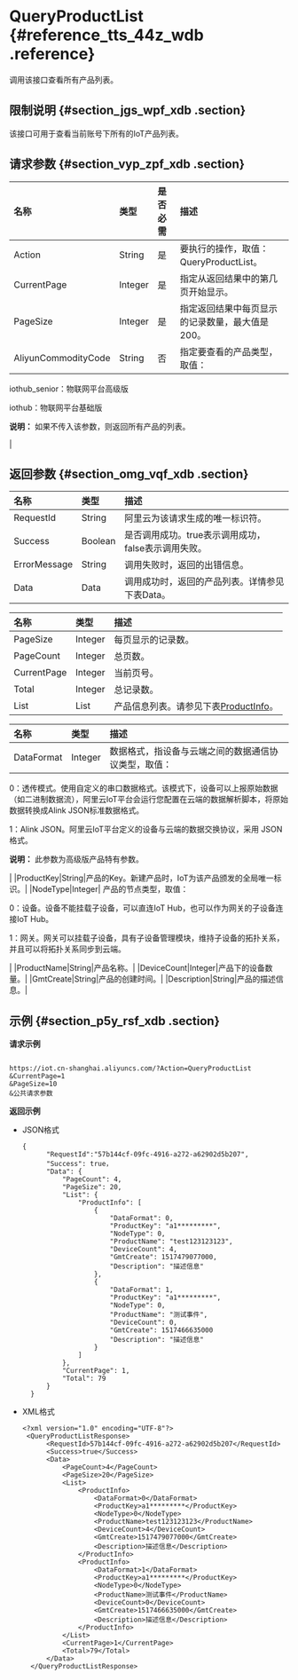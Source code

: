 # QueryProductList {#reference_tts_44z_wdb .reference}

调用该接口查看所有产品列表。

## 限制说明 {#section_jgs_wpf_xdb .section}

该接口可用于查看当前账号下所有的IoT产品列表。

## 请求参数 {#section_vyp_zpf_xdb .section}

|名称|类型|是否必需|描述|
|:-|:-|:---|:-|
|Action|String|是|要执行的操作，取值：QueryProductList。|
|CurrentPage|Integer|是|指定从返回结果中的第几页开始显示。|
|PageSize|Integer|是|指定返回结果中每页显示的记录数量，最大值是200。|
|AliyunCommodityCode|String|否| 指定要查看的产品类型，取值：

 iothub\_senior：物联网平台高级版

 iothub：物联网平台基础版

 **说明：** 如果不传入该参数，则返回所有产品的列表。

 |

## 返回参数 {#section_omg_vqf_xdb .section}

|名称|类型|描述|
|:-|:-|:-|
|RequestId|String|阿里云为该请求生成的唯一标识符。|
|Success|Boolean|是否调用成功。true表示调用成功，false表示调用失败。|
|ErrorMessage|String|调用失败时，返回的出错信息。|
|Data|Data|调用成功时，返回的产品列表。详情参见下表Data。|

|名称|类型|描述|
|:-|:-|:-|
|PageSize|Integer|每页显示的记录数。|
|PageCount|Integer|总页数。|
|CurrentPage|Integer|当前页号。|
|Total|Integer|总记录数。|
|List|List|产品信息列表。请参见下表[ProductInfo](intl.zh-CN/云端开发指南/云端API参考/产品管理/QueryProductList.md#table_zw2_xrf_xdb)。|

|名称|类型|描述|
|:-|:-|:-|
|DataFormat|Integer| 数据格式，指设备与云端之间的数据通信协议类型，取值：

 0：透传模式。使用自定义的串口数据格式。该模式下，设备可以上报原始数据（如二进制数据流），阿里云IoT平台会运行您配置在云端的数据解析脚本，将原始数据转换成Alink JSON标准数据格式。

 1：Alink JSON。阿里云IoT平台定义的设备与云端的数据交换协议，采用 JSON 格式。

 **说明：** 此参数为高级版产品特有参数。

 |
|ProductKey|String|产品的Key。新建产品时，IoT为该产品颁发的全局唯一标识。|
|NodeType|Integer| 产品的节点类型，取值：

 0：设备。设备不能挂载子设备，可以直连IoT Hub，也可以作为网关的子设备连接IoT Hub。

 1：网关。网关可以挂载子设备，具有子设备管理模块，维持子设备的拓扑关系，并且可以将拓扑关系同步到云端。

 |
|ProductName|String|产品名称。|
|DeviceCount|Integer|产品下的设备数量。|
|GmtCreate|String|产品的创建时间。|
|Description|String|产品的描述信息。|

## 示例 {#section_p5y_rsf_xdb .section}

**请求示例**

```

https://iot.cn-shanghai.aliyuncs.com/?Action=QueryProductList
&CurrentPage=1
&PageSize=10
&公共请求参数
```

**返回示例**

-   JSON格式

    ```
    {
          "RequestId":"57b144cf-09fc-4916-a272-a62902d5b207",
          "Success": true，
          "Data": {
              "PageCount": 4,
              "PageSize": 20,
              "List": {
                  "ProductInfo": [
                      {
                          "DataFormat": 0,
                          "ProductKey": "a1*********",
                          "NodeType": 0,
                          "ProductName": "test123123123",
                          "DeviceCount": 4,
                          "GmtCreate": 1517479077000,
                          "Description": "描述信息"
                      },
                      {
                          "DataFormat": 1,
                          "ProductKey": "a1*********",
                          "NodeType": 0,
                          "ProductName": "测试事件",
                          "DeviceCount": 0,
                          "GmtCreate": 1517466635000
                          "Description": "描述信息"
                      }
                  ]
              },
              "CurrentPage": 1,
              "Total": 79
          }
      }
    ```

-   XML格式

    ```
    <?xml version="1.0" encoding="UTF-8"?>
     <QueryProductListResponse>
          <RequestId>57b144cf-09fc-4916-a272-a62902d5b207</RequestId>
          <Success>true</Success>
          <Data>
              <PageCount>4</PageCount>
              <PageSize>20</PageSize>
              <List>
                  <ProductInfo>
                      <DataFormat>0</DataFormat>
                      <ProductKey>a1*********</ProductKey>
                      <NodeType>0</NodeType>
                      <ProductName>test123123123</ProductName>
                      <DeviceCount>4</DeviceCount>
                      <GmtCreate>1517479077000</GmtCreate>
                      <Description>描述信息</Description>
                  </ProductInfo>
                  <ProductInfo>
                      <DataFormat>1</DataFormat>
                      <ProductKey>a1*********</ProductKey>
                      <NodeType>0</NodeType>
                      <ProductName>测试事件</ProductName>
                      <DeviceCount>0</DeviceCount>
                      <GmtCreate>1517466635000</GmtCreate>
                      <Description>描述信息</Description>
                  </ProductInfo>
              </List>
              <CurrentPage>1</CurrentPage>
              <Total>79</Total>
          </Data>
      </QueryProductListResponse>
    ```


